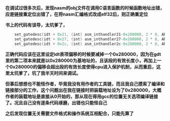 **在调试过很多次后，发现nasm的obj文件在调用C语言函数的时候函数地址出错，应是链接重定位出错了，在将nasm汇编格式改成elf32后，则正确重定位**

**书上的代码有误导，太坑爹了，**

```asm
	set_gatedesc(idt + 0x21, (int) asm_inthandler21-0x280000, 2 * 8, AR_INTGATE32);
	set_gatedesc(idt + 0x27, (int) asm_inthandler27-0x280000, 2 * 8, AR_INTGATE32);
	set_gatedesc(idt + 0x2c, (int) asm_inthandler2c-0x280000, 2 * 8, AR_INTGATE32);

```

**正确代码应该在这里设定idt表项偏移的时候要减掉一个0x280000，因为在gdt里的第二项本来就是以0x280000为基地址的，且该段的有效长度小，再加上一个0x280000的偏移会超出段的有效长度使得cpu进入保护机制，从而重启，这里太坑爹了，坑了我半天时间来调试。**

**但事后想想也不能怪作者，毕竟我没有用作者的工具链，而且我自己摸索了编译和链接部分的工作，这个问题出在我在链接时把装载地址设为了0x280000，大概作者的装载地址是直接从0开始的，那从现在得用gcc的位置无关选项编译链接了。况且自己没有逐条代码琢磨，出错也只能怪自己**

**之后发现位置无关需要文件格式和操作系统互相配合，只能先算了**